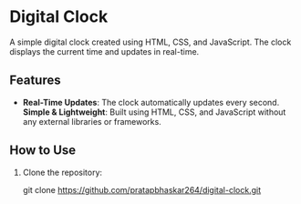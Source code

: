 # Digital Clock

A simple digital clock created using HTML, CSS, and JavaScript. The clock displays the current time and updates in real-time.

## Features

- **Real-Time Updates**: The clock automatically updates every second.
**Simple & Lightweight**: Built using HTML, CSS, and JavaScript without any external libraries or frameworks.


## How to Use

1. Clone the repository:

   git clone https://github.com/pratapbhaskar264/digital-clock.git
